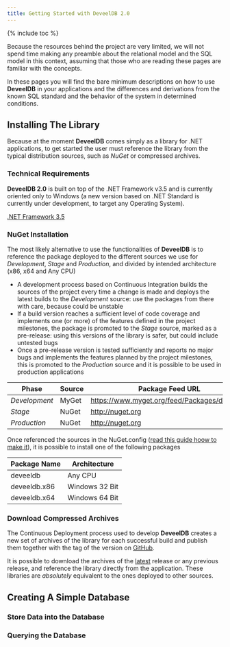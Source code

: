 ```yaml
---
title: Getting Started with DeveelDB 2.0
---
```


{% include toc %}

Because the resources behind the project are very limited, we will not spend time making any preamble about the relational model and the SQL model in this context, assuming that those who are reading these pages are familiar with the concepts.

In these pages you will find the bare minimum descriptions on how to use **DeveelDB** in your applications and the differences and derivations from the known SQL standard and the behavior of the system in determined conditions.

## Installing The Library

Because at the moment **DeveelDB** comes simply as a library for .NET applications, to get started the user must reference the library from the typical distribution sources, such as _NuGet_ or compressed archives.

### Technical Requirements

**DeveelDB 2.0** is built on top of the .NET Framework v3.5 and is currently oriented only to Windows (a new version based on .NET Standard is currently under development, to target any Operating System).

[.NET Framework 3.5](https://www.microsoft.com/en-us/download/details.aspx?id=21)

### NuGet Installation

The most likely alternative to use the functionalities of **DeveelDB** is to reference the package deployed to the different sources we use for _Development_, _Stage_ and _Production_, and divided by intended architecture (x86, x64 and Any CPU)


  * A development process based on Continuous Integration builds the sources of the project every time a change is made and deploys the latest builds to the _Development_ source: use the packages from there with care, because could be unstable
  * If a build version reaches a sufficient level of code coverage and implements one (or more) of the features defined in the project milestones, the package is promoted to the _Stage_ source, marked as a pre-release: using this versions of the library is safer, but could include untested bugs
  * Once a pre-release version is tested sufficiently and reports no major bugs and implements the features planned by the project milestones, this is promoted to the _Production_ source and it is possible to be used in production applications


|     Phase     |  Source | Package Feed URL |
|---------------|---------|------------------|
| _Development_ | MyGet   | https://www.myget.org/feed/Packages/deveeldb  |
| _Stage_       | NuGet   | http://nuget.org |
| _Production_  | NuGet   | http://nuget.org |

Once referenced the sources in the NuGet.config ([read this guide hoow to make it](https://docs.microsoft.com/en-us/nuget/consume-packages/configuring-nuget-behavior)), it is possible to install one of the following packages

|   Package Name |  Architecture   |
|----------------|-----------------|
| deveeldb       | Any CPU         |
| deveeldb.x86   | Windows 32 Bit  |
| deveeldb.x64   | Windows 64 Bit  |


### Download Compressed Archives

The Continuous Deployment process used to develop **DeveelDB** creates a new set of archives of the library for each successful build and publish them together with the tag of the version on [GitHub](https://github.com/deveel/deveeldb).

It is possible to download the archives of the [latest](https://github.com/deveel/deveeldb/releases/latest) release or any previous release, and reference the library directly from the application.
These libraries are _absolutely_ equivalent to the ones deployed to other sources.

## Creating A Simple Database


### Store Data into the Database


### Querying the Database
